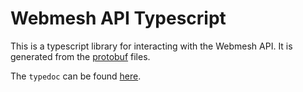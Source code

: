 # Webmesh API Typescript

This is a typescript library for interacting with the Webmesh API.
It is generated from the [protobuf](../proto) files.

The `typedoc` can be found [here](https://webmeshproj.github.io/api/).

